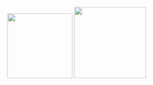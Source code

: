 


<img src = "https://user-images.githubusercontent.com/57816597/220474151-e2557972-2bd7-4b59-be6a-c304877369ff.png" width="150" height="150" /> <img src = "https://user-images.githubusercontent.com/57816597/220482825-505cd6a3-68b3-4d82-a651-77394c50057a.png" width="165" height="165" />
